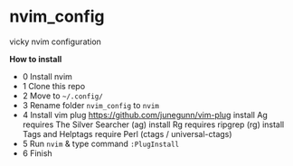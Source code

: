 # nvim_config
vicky nvim configuration

**How to install**
- 0 Install nvim
- 1 Clone this repo
- 2 Move to `~/.config/`
- 3 Rename folder `nvim_config` to `nvim`
- 4 Install vim plug https://github.com/junegunn/vim-plug
    install Ag requires The Silver Searcher (ag)
    install Rg requires ripgrep (rg)
    install Tags and Helptags require Perl (ctags / universal-ctags)
- 5 Run `nvim` & type command `:PlugInstall`
- 6 Finish

